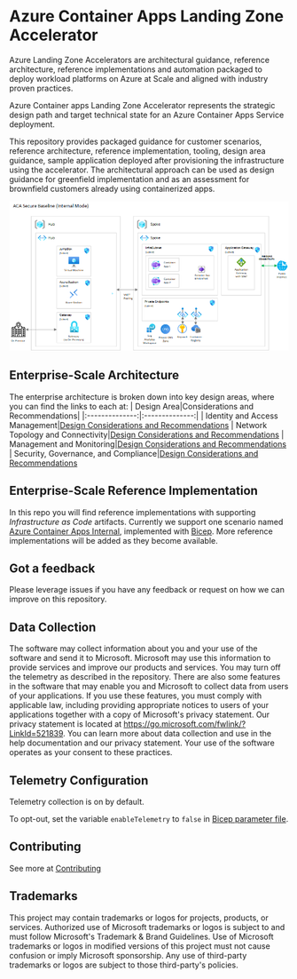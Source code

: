 # Azure Container Apps Landing Zone Accelerator

Azure Landing Zone Accelerators are architectural guidance, reference architecture, reference implementations and automation packaged to deploy workload platforms on Azure at Scale and aligned with industry proven practices.

Azure Container apps Landing Zone Accelerator represents the strategic design path and target technical state for an Azure Container Apps Service deployment. 

This repository provides packaged guidance for customer scenarios, reference architecture, reference implementation, tooling, design area guidance, sample application deployed after provisioning the infrastructure using the accelerator. The architectural approach can be used as design guidance for greenfield implementation and as an assessment for brownfield customers already using containerized apps. 

![ACA Hub and Spoke architecture](./docs/media/acaInternal/aca-internal.png)

## Enterprise-Scale Architecture

The enterprise architecture is broken down into key design areas, where you can find the links to each at:
| Design Area|Considerations and Recommendations|
|:--------------:|:--------------:|
| Identity and Access Management|[Design Considerations and Recommendations](/docs/design-areas/identity.md)
| Network Topology and Connectivity|[Design Considerations and Recommendations](/docs/design-areas/networking.md)
| Management and Monitoring|[Design Considerations and Recommendations](/docs/design-areas/management.md)
| Security, Governance, and Compliance|[Design Considerations and Recommendations](/docs/design-areas/security.md)

## Enterprise-Scale Reference Implementation

In this repo you will find reference implementations with supporting *Infrastructure as Code* artifacts. Currently we support one scenario named [Azure Container Apps Internal](scenarios/aca-internal/README.md), implemented with [Bicep](scenarios/aca-internal/bicep/). More reference implementations will be added as they become available.


## Got a feedback
Please leverage issues if you have any feedback or request on how we can improve on this repository.

## Data Collection
The software may collect information about you and your use of the software and send it to Microsoft. Microsoft may use this information to provide services and improve our products and services. You may turn off the telemetry as described in the repository. There are also some features in the software that may enable you and Microsoft to collect data from users of your applications. If you use these features, you must comply with applicable law, including providing appropriate notices to users of your applications together with a copy of Microsoft's privacy statement. Our privacy statement is located at https://go.microsoft.com/fwlink/?LinkId=521839. You can learn more about data collection and use in the help documentation and our privacy statement. Your use of the software operates as your consent to these practices.

## Telemetry Configuration
Telemetry collection is on by default.

To opt-out, set the variable `enableTelemetry` to `false` in [Bicep parameter file](scenarios/aca-internal/bicep/main.parameters.jsonc).

## Contributing
See more at [Contributing](CONTRIBUTING.md)

## Trademarks
This project may contain trademarks or logos for projects, products, or services. Authorized use of Microsoft trademarks or logos is subject to and must follow Microsoft's Trademark & Brand Guidelines. Use of Microsoft trademarks or logos in modified versions of this project must not cause confusion or imply Microsoft sponsorship. Any use of third-party trademarks or logos are subject to those third-party's policies.
